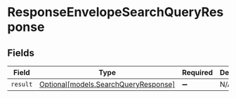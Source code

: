 # ResponseEnvelopeSearchQueryResponse


## Fields

| Field                                                                    | Type                                                                     | Required                                                                 | Description                                                              |
| ------------------------------------------------------------------------ | ------------------------------------------------------------------------ | ------------------------------------------------------------------------ | ------------------------------------------------------------------------ |
| `result`                                                                 | [Optional[models.SearchQueryResponse]](../models/searchqueryresponse.md) | :heavy_minus_sign:                                                       | N/A                                                                      |